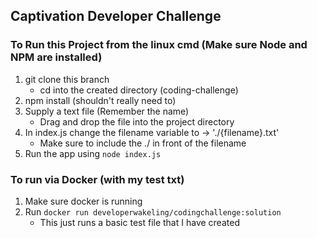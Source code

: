 ## Captivation Developer Challenge

### To Run this Project from the linux cmd (Make sure Node and NPM are installed)
1. git clone this branch
    * cd into the created directory (coding-challenge)
2. npm install (shouldn't really need to)
3. Supply a text file (Remember the name)
    * Drag and drop the file into the project directory
4. In index.js change the filename variable to -> './{filename}.txt'
    * Make sure to include the ./ in front of the filename 
5. Run the app using `node index.js`
### To run via Docker (with my test txt)
1. Make sure docker is running
2. Run `docker run developerwakeling/codingchallenge:solution`
    * This just runs a basic test file that I have created 
